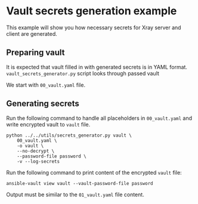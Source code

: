 # Vault secrets generation example

This example will show you how necessary secrets for Xray server and client are generated.

## Preparing vault 

It is expected that vault filled in with generated secrets is in YAML format.
`vault_secrets_generator.py` script looks through passed vault 

We start with `00_vault.yaml` file.

## Generating secrets

Run the following command to handle all placeholders in `00_vault.yaml` and write encrypted vault to `vault` file.

```shell
python ../../utils/secrets_generator.py vault \
    00_vault.yaml \
    -o vault \
    --no-decrypt \
    --password-file password \
    -v --log-secrets
```

Run the following command to print content of the encrypted `vault` file:
```shell
ansible-vault view vault --vault-password-file password
```
Output must be similar to the `01_vault.yaml` file content.